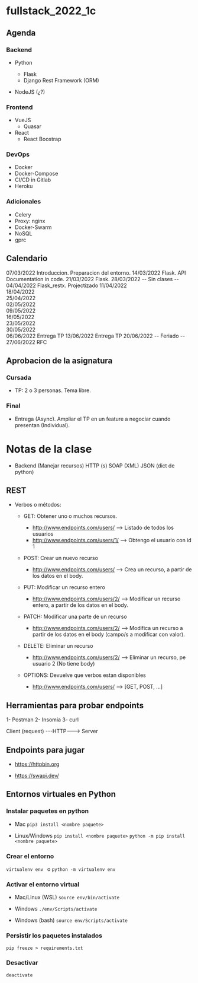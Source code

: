 # fullstack_2022_1c

## Agenda

### Backend
- Python
    - Flask
    - Django Rest Framework  (ORM)

- NodeJS (¿?)

### Frontend

- VueJS
    - Quasar
- React
    - React Boostrap

### DevOps

- Docker
- Docker-Compose
- CI/CD in Gitlab
- Heroku


### Adicionales
- Celery
- Proxy: nginx
- Docker-Swarm
- NoSQL
- gprc


## Calendario
07/03/2022	Introduccion. Preparacion del entorno.
14/03/2022	Flask. API Documentation in code.
21/03/2022	Flask.
28/03/2022	-- Sin clases --
04/04/2022	Flask_restx. Projectizado
11/04/2022	
18/04/2022	
25/04/2022	
02/05/2022	
09/05/2022	
16/05/2022	
23/05/2022	
30/05/2022	
06/06/2022	Entrega TP
13/06/2022	Entrega TP
20/06/2022	-- Feriado --
27/06/2022	RFC


## Aprobacion de la asignatura

### Cursada

- TP: 2 o 3 personas. Tema libre.

### Final

- Entrega (Async). Ampliar el TP en un feature a negociar cuando presentan (Individual).


# Notas de la clase

- Backend (Manejar recursos)
  HTTP (s) 
  SOAP (XML)
  JSON (dict de python)

## REST
- Verbos o métodos:
    - GET: Obtener uno o muchos recursos. 
        * http://www.endpoints.com/users/ --> Listado de todos los usuarios
        * http://www.endpoints.com/users/1/ --> Obtengo el usuario con id 1

    - POST: Crear un nuevo recurso
        * http://www.endpoints.com/users/ --> Crea un recurso, a partir de los datos en el body.

    - PUT: Modificar un recurso entero
        * http://www.endpoints.com/users/2/ --> Modificar un recurso entero, a partir de los datos en el body.

    - PATCH: Modificar una parte de un recurso
        * http://www.endpoints.com/users/2/ --> Modifica un recurso a partir de los datos en el body (campo/s a modificar con valor).

    - DELETE: Eliminar un recurso
        * http://www.endpoints.com/users/2/ --> Eliminar un recurso, pe usuario 2 (No tiene body)

    - OPTIONS: Devuelve que verbos estan disponibles
        * http://www.endpoints.com/users/ --> [GET, POST, ...]


## Herramientas para probar endpoints
1- Postman
2- Insomia
3- curl


Client (request) ---HTTP---> Server


## Endpoints para jugar

* https://httpbin.org

* https://swapi.dev/



## Entornos virtuales en Python

### Instalar paquetes en python
* Mac
```pip3 install <nombre paquete>```

* Linux/Windows
```pip install <nombre paquete>```
```python -m pip install <nombre paquete>```

### Crear el entorno
```virtualenv env ```
o
```python -m virtualenv env ```

### Activar el entorno virtual

* Mac/Linux (WSL)
```source env/bin/activate```

* Windows 
```./env/Scripts/activate```

* Windows (bash)
```source env/Scripts/activate```

### Persistir los paquetes instalados
```pip freeze > requirements.txt```

### Desactivar 
```deactivate```
